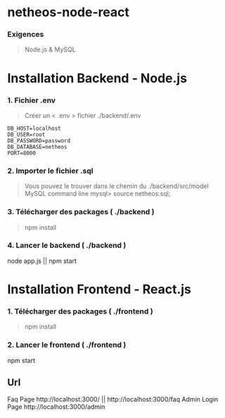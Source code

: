 # netheos-node-react

### Exigences
 > Node.js & 
 > MySQL
# Installation Backend - Node.js
### 1. Fichier .env
> Créer un < .env > fichier ./backend/.env       
        
    DB_HOST=localhost
    DB_USER=root
    DB_PASSWORD=password
    DB_DATABASE=netheos
    PORT=8000
### 2. Importer le fichier  .sql 
>Vous pouvez le trouver dans le chemin du ./backend/src/model
    MySQL command line
    mysql> source netheos.sql; 
### 3. Télécharger des packages  (  ./backend  )
>npm install   
### 4. Lancer le backend  (  ./backend  )
  node app.js   ||  npm start 

# Installation Frontend - React.js
### 1. Télécharger des packages  (  ./frontend  )
>npm install   

### 2. Lancer le frontend  (  ./frontend  )
  npm start 


## Url
Faq Page            http://localhost:3000/ || http://localhost:3000/faq
Admin Login Page    http://localhost:3000/admin
